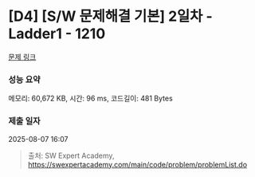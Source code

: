 # [D4] [S/W 문제해결 기본] 2일차 - Ladder1 - 1210 

[문제 링크](https://swexpertacademy.com/main/code/problem/problemDetail.do?contestProbId=AV14ABYKADACFAYh) 

### 성능 요약

메모리: 60,672 KB, 시간: 96 ms, 코드길이: 481 Bytes

### 제출 일자

2025-08-07 16:07



> 출처: SW Expert Academy, https://swexpertacademy.com/main/code/problem/problemList.do